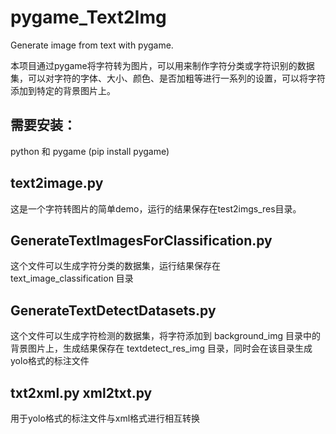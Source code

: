# pygame_Text2Img
Generate image from text with pygame.

本项目通过pygame将字符转为图片，可以用来制作字符分类或字符识别的数据集，可以对字符的字体、大小、颜色、是否加粗等进行一系列的设置，可以将字符添加到特定的背景图片上。

## 需要安装：
python 和 pygame (pip install pygame)

## text2image.py

这是一个字符转图片的简单demo，运行的结果保存在test2imgs_res目录。

## GenerateTextImagesForClassification.py

这个文件可以生成字符分类的数据集，运行结果保存在 text_image_classification 目录

## GenerateTextDetectDatasets.py

这个文件可以生成字符检测的数据集，将字符添加到 background_img 目录中的背景图片上，生成结果保存在 textdetect_res_img 目录，同时会在该目录生成yolo格式的标注文件

## txt2xml.py xml2txt.py

用于yolo格式的标注文件与xml格式进行相互转换
